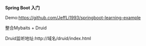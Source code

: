 **Spring Boot 入门**

Demo:https://github.com/JeffLi1993/springboot-learning-example    
    
整合Mybaits + Druid

Druid监听地址:http://域名/druid/index.html